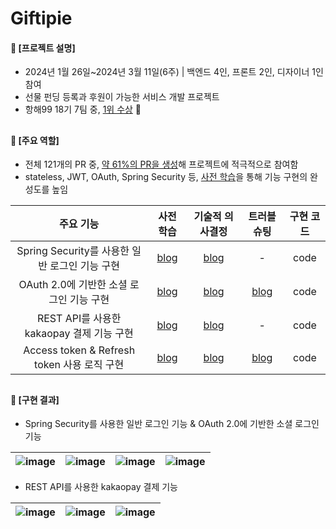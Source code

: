 ####  
# Giftipie
#### 📌 [프로젝트 설명]  
- 2024년 1월 26일~2024년 3월 11일(6주) | 백엔드 4인, 프론트 2인, 디자이너 1인 참여
- 선물 펀딩 등록과 후원이 가능한 서비스 개발 프로젝트
- 항해99 18기 7팀 중, [1위 수상](https://github.com/jisulee-shsf/save-postgresql/assets/109773795/2873f619-67c1-494f-9a20-6d2117717cbd) 🏅

  
##
#### 📌 [주요 역할]
- 전체 121개의 PR 중, [약 61%의 PR을 생성](https://github.com/Gift-For-You-Project/gift-for-you-BE/pulls?page=1&q=is%3Apr+is%3Aclosed+author%3Ajisulee-shsf)해 프로젝트에 적극적으로 참여함
- stateless, JWT, OAuth, Spring Security 등, [사전 학습](https://jisulee-shsf.tistory.com/category/%F0%9F%93%8C%20Project%20%7C%20Giftipie/Web%20%26%20Spring)을 통해 기능 구현의 완성도를 높임

|주요 기능|사전 학습|기술적 의사결정|트러블 슈팅|구현 코드|
|:---:|:---:|:---:|:---:|:---:|
|Spring Security를 사용한 일반 로그인 기능 구현　|[blog](https://jisulee-shsf.tistory.com/438)|[blog](https://jisulee-shsf.tistory.com/432)|-|code|
|OAuth 2.0에 기반한 소셜 로그인 기능 구현　|[blog](https://jisulee-shsf.tistory.com/437)|[blog](https://jisulee-shsf.tistory.com/432)|[blog](https://jisulee-shsf.tistory.com/462)|code|
|REST API를 사용한 kakaopay 결제 기능 구현　|[blog](https://jisulee-shsf.tistory.com/434)|[blog](https://jisulee-shsf.tistory.com/433)|-|code|
|Access token & Refresh token 사용 로직 구현　|[blog](https://jisulee-shsf.tistory.com/431)|[blog](https://jisulee-shsf.tistory.com/415)|[blog](https://jisulee-shsf.tistory.com/457)|code|
##
#### 📌 [구현 결과]
- Spring Security를 사용한 일반 로그인 기능 & OAuth 2.0에 기반한 소셜 로그인 기능
  
|![image](https://github.com/jisulee-shsf/save-postgresql/assets/109773795/fd7579d2-278d-41dd-8ecb-f012a170627f)|![image](https://github.com/jisulee-shsf/save-postgresql/assets/109773795/d61b76ca-1655-4239-b2ac-3760a688a000)|![image](https://github.com/jisulee-shsf/save-postgresql/assets/109773795/9b35f028-3b77-477f-9130-e7f6c7bfdbb8)|![image](https://github.com/jisulee-shsf/save-postgresql/assets/109773795/aad0e02e-745a-4c8b-bba7-4e86bde78a06)|
|:---:|:---:|:---:|:---:|

- REST API를 사용한 kakaopay 결제 기능

|![image](https://github.com/jisulee-shsf/save-postgresql/assets/109773795/318dd62a-a6b3-47cd-9096-fe976a0251dd)|![image](https://github.com/jisulee-shsf/save-postgresql/assets/109773795/be9832c8-ea19-4f0d-ad0d-f4a778421450)|![image](https://github.com/jisulee-shsf/save-postgresql/assets/109773795/0c48a130-a16b-45cb-a12e-38fd991b58de)|
|:---:|:---:|:---:|

####
